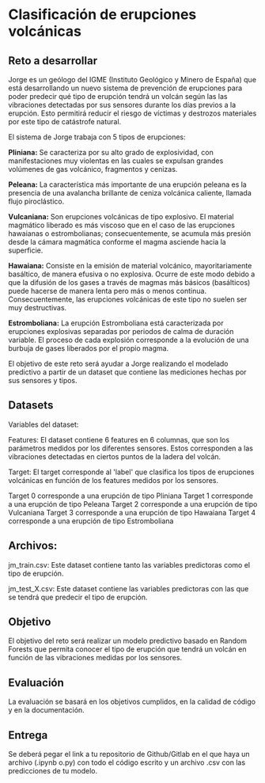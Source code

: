 # Clasificación de erupciones volcánicas

## Reto a desarrollar
Jorge es un geólogo del IGME (Instituto Geológico y Minero de España) que está desarrollando un nuevo sistema de prevención de erupciones para poder predecir qué tipo de erupción tendrá un volcán según las las vibraciones detectadas por sus sensores durante los días previos a la erupción. Esto permitirá reducir el riesgo de víctimas y destrozos materiales por este tipo de catástrofe natural.

El sistema de Jorge trabaja con 5 tipos de erupciones:

**Pliniana:** Se caracteriza por su alto grado de explosividad, con manifestaciones muy violentas en las cuales se expulsan grandes volúmenes de gas volcánico, fragmentos y cenizas.

**Peleana:** La característica más importante de una erupción peleana es la presencia de una avalancha brillante de ceniza volcánica caliente, llamada flujo piroclástico.

**Vulcaniana:** Son erupciones volcánicas de tipo explosivo. El material magmático liberado es más viscoso que en el caso de las erupciones hawaianas o estrombolianas; consecuentemente, se acumula más presión desde la cámara magmática conforme el magma asciende hacia la superficie.

**Hawaiana:** Consiste en la emisión de material volcánico, mayoritariamente basáltico, de manera efusiva o no explosiva. Ocurre de este modo debido a que la difusión de los gases a través de magmas más básicos (basálticos) puede hacerse de manera lenta pero más o menos continua. Consecuentemente, las erupciones volcánicas de este tipo no suelen ser muy destructivas.

**Estromboliana:** La erupción Estromboliana está caracterizada por erupciones explosivas separadas por periodos de calma de duración variable. El proceso de cada explosión corresponde a la evolución de una burbuja de gases liberados por el propio magma.

El objetivo de este reto será ayudar a Jorge realizando el modelado predictivo a partir de un dataset que contiene las mediciones hechas por sus sensores y tipos.

## Datasets
Variables del dataset:

Features: El dataset contiene 6 features en 6 columnas, que son los parámetros medidos por los diferentes sensores. Estos corresponden a las vibraciones detectadas en ciertos puntos de la ladera del volcán.

Target: El target corresponde al 'label' que clasifica los tipos de erupciones volcánicas en función de los features medidos por los sensores.

Target 0 corresponde a una erupción de tipo Pliniana
Target 1 corresponde a una erupción de tipo Peleana
Target 2 corresponde a una erupción de tipo Vulcaniana
Target 3 corresponde a una erupción de tipo Hawaiana
Target 4 corresponde a una erupción de tipo Estromboliana

## Archivos:

jm_train.csv: Este dataset contiene tanto las variables predictoras como el tipo de erupción.

jm_test_X.csv: Este dataset contiene las variables predictoras con las que se tendrá que predecir el tipo de erupción.

## Objetivo
El objetivo del reto será realizar un modelo predictivo basado en Random Forests que permita conocer el tipo de erupción que tendrá un volcán en función de las vibraciones medidas por los sensores.

## Evaluación
La evaluación se basará en los objetivos cumplidos, en la calidad de código y en la documentación.

## Entrega
Se deberá pegar el link a tu repositorio de Github/Gitlab en el que haya un archivo (.ipynb o.py) con todo el código escrito y un archivo .csv con las predicciones de tu modelo.

